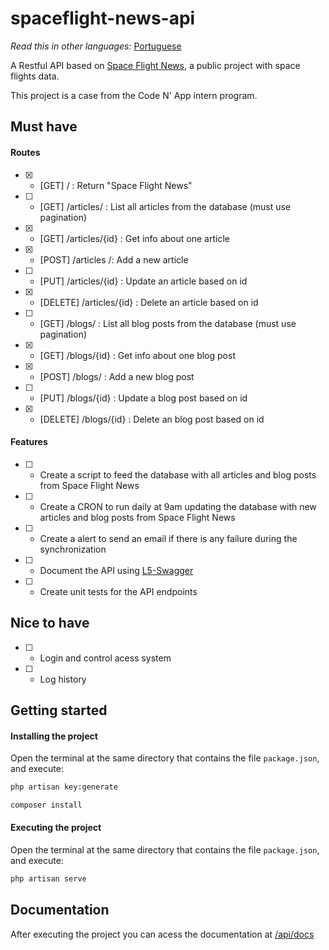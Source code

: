 # spaceflight-news-api

<i>Read this in other languages:</i> [Portuguese](README.pt.md)

A Restful API based on [Space Flight News](https://api.spaceflightnewsapi.net/v3/documentation), a public project with space flights data.

This project is a case from the Code N' App intern program.

## Must have

#### Routes
- [x] - [GET] / : Return "Space Flight News"
- [ ] - [GET] /articles/ : List all articles from the database (must use pagination)
- [x] - [GET] /articles/{id} : Get info about one article
- [x] - [POST] /articles /: Add a new article
- [ ] - [PUT] /articles/{id} : Update an article based on id
- [x] - [DELETE] /articles/{id} : Delete an article based on id
- [ ] - [GET] /blogs/ : List all blog posts from the database (must use pagination)
- [x] - [GET] /blogs/{id} : Get info about one blog post
- [x] - [POST] /blogs/ : Add a new blog post
- [ ] - [PUT] /blogs/{id} : Update a blog post based on id
- [x] - [DELETE] /blogs/{id} : Delete an blog post based on id

#### Features
- [ ] - Create a script to feed the database with all articles and blog posts from Space Flight News
- [ ] - Create a CRON to run daily at 9am updating the database with new articles and blog posts from Space Flight News
- [ ] - Create a alert to send an email if there is any failure during the synchronization
- [ ] - Document the API using [L5-Swagger](https://github.com/DarkaOnLine/L5-Swagger)
- [ ] - Create unit tests for the API endpoints

## Nice to have

- [ ] - Login and control acess system
- [ ] - Log history

## Getting started 

#### Installing the project

Open the terminal at the same directory that contains the file `package.json`, and execute:

```bash
php artisan key:generate

composer install
```

#### Executing the project

Open the terminal at the same directory that contains the file `package.json`, and execute:

```bash
php artisan serve
```

## Documentation

After executing the project you can acess the documentation at [/api/docs](http://127.0.0.1:8000/api/docs)
